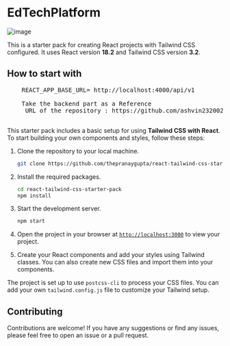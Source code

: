 # EdTechPlatform
![image](https://github.com/ashvin232002/EdTechPlatformFrontEnd/assets/120255875/4d462660-0b60-4a15-aa19-e1278ef61e98)

This is a starter pack for creating React projects with Tailwind CSS configured. It uses React version **18.2** and Tailwind CSS version **3.2**.

## How to start with
<pre>
    REACT_APP_BASE_URL= http://localhost:4000/api/v1

    Take the backend part as a Reference
     URL of the repository : https://github.com/ashvin232002/EDtechPlatformBackend

</pre>


This starter pack includes a basic setup for using **Tailwind CSS with React**. To start building your own components and styles, follow these steps:

1. Clone the repository to your local machine.
    ```sh
    git clone https://github.com/thepranaygupta/react-tailwind-css-starter-pack.git
    ```

1. Install the required packages.
    ```sh
    cd react-tailwind-css-starter-pack
    npm install
    ```

1. Start the development server.
    ```sh
    npm start
    ```
1. Open the project in your browser at [`http://localhost:3000`](http://localhost:3000) to view your project.
1. Create your React components and add your styles using Tailwind classes. You can also create new CSS files and import them into your components.

The project is set up to use `postcss-cli` to process your CSS files. You can add your own `tailwind.config.js` file to customize your Tailwind setup.

## Contributing

Contributions are welcome! If you have any suggestions or find any issues, please feel free to open an issue or a pull request.
